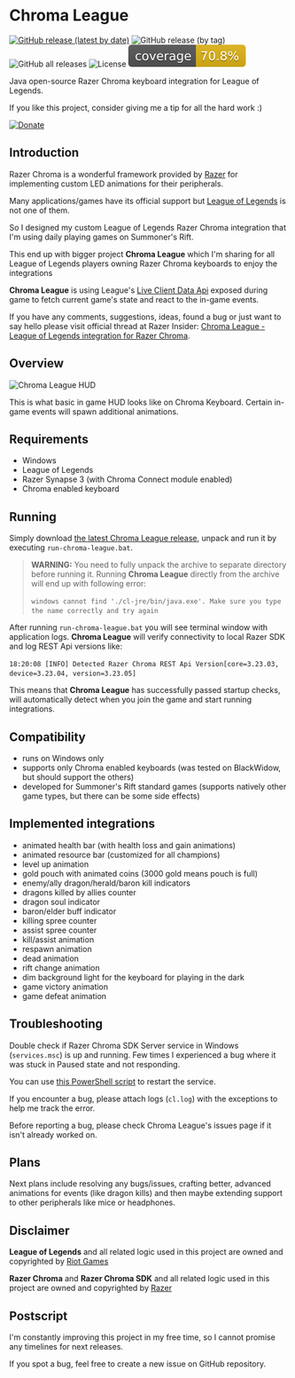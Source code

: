 # Chroma League

[![GitHub release (latest by date)](https://img.shields.io/github/v/release/bonepl/chromaleague)](https://github.com/bonepl/ChromaLeague/releases/latest)
![GitHub release (by tag)](https://img.shields.io/github/downloads/bonepl/chromaleague/v1.2.0/total)
![GitHub all releases](https://img.shields.io/github/downloads/bonepl/chromaleague/total)
![License](https://img.shields.io/badge/license-GPL%203.0-informational)
![Coverage](.github/badges/jacoco-chromaleague.svg)

Java open-source Razer Chroma keyboard integration for League of Legends.

If you like this project, consider giving me a tip for all the hard work :)

[![Donate](https://img.shields.io/badge/Donate-PayPal-blue.svg)](https://www.paypal.com/cgi-bin/webscr?cmd=_donations&business=5JFBXY66RT8Z6&item_name=Chroma+League&currency_code=PLN)

## Introduction

Razer Chroma is a wonderful framework provided by [Razer](https://www.razer.com/)
for implementing custom LED animations for their peripherals.

Many applications/games have its official support but [League of Legends](https://leagueoflegends.com)
is not one of them.

So I designed my custom League of Legends Razer Chroma integration
that I'm using daily playing games on Summoner's Rift.

This end up with bigger project **Chroma League** which I'm sharing 
for all League of Legends players owning Razer Chroma keyboards to enjoy
the integrations

**Chroma League** is using League's [Live Client Data Api](https://developer.riotgames.com/docs/lol#game-client-api_live-client-data-api)
exposed during game to fetch current game's state and react to the in-game events.

If you have any comments, suggestions, ideas, found a bug or just want to say hello please visit official thread at Razer Insider: [Chroma League - League of Legends integration for Razer Chroma](https://insider.razer.com/index.php?threads/chroma-league-league-of-legends-integration-for-razer-chroma.65412/).

## Overview
![Chroma League HUD](https://github.com/bonepl/ChromaLeague/blob/master/doc/images/ChromaLeague.png "Chroma League HUD")

This is what basic in game HUD looks like on Chroma Keyboard.
Certain in-game events will spawn additional animations.

## Requirements
* Windows
* League of Legends
* Razer Synapse 3 (with Chroma Connect module enabled)
* Chroma enabled keyboard

## Running
Simply download [the latest Chroma League release](https://github.com/bonepl/ChromaLeague/releases/latest), unpack and
run it by executing `run-chroma-league.bat`.

> **WARNING:** You need to fully unpack the archive to separate directory before running it. 
> Running **Chroma League** directly from the archive will end up with following error:
> 
> `windows cannot find './cl-jre/bin/java.exe'. Make sure you type the name correctly and try again`

After running `run-chroma-league.bat` you will see terminal window with application logs.
**Chroma League** will verify connectivity to local Razer SDK and log REST Api versions like:

`18:20:08 [INFO] Detected Razer Chroma REST Api Version[core=3.23.03, device=3.23.04, version=3.23.05]`

This means that **Chroma League** has successfully passed startup checks,
will automatically detect when you join the game and start running integrations.

## Compatibility
* runs on Windows only
* supports only Chroma enabled keyboards 
(was tested on BlackWidow, but should support the others)
* developed for Summoner's Rift standard games 
(supports natively other game types, but there can be some side effects)

## Implemented integrations
- animated health bar (with health loss and gain animations)
- animated resource bar (customized for all champions)
- level up animation
- gold pouch with animated coins (3000 gold means pouch is full)
- enemy/ally dragon/herald/baron kill indicators
- dragons killed by allies counter
- dragon soul indicator
- baron/elder buff indicator
- killing spree counter
- assist spree counter
- kill/assist animation
- respawn animation
- dead animation
- rift change animation
- dim background light for the keyboard for playing in the dark
- game victory animation
- game defeat animation

## Troubleshooting
Double check if Razer Chroma SDK Server service in Windows (`services.msc`) is up and running.
Few times I experienced a bug where it was stuck in Paused state and not responding.

You can use [this PowerShell script](https://github.com/bonepl/ChromaLeague/blob/master/chroma-league-launcher/src/scripts/restartRazerSdk.ps1)
to restart the service.

If you encounter a bug, please attach logs (`cl.log`) with the exceptions
to help me track the error.

Before reporting a bug, please check Chroma League's issues page if
it isn't already worked on.

## Plans
Next plans include resolving any bugs/issues, crafting better, advanced animations for events (like dragon kills)
and then maybe extending support to other peripherals like mice or headphones.

## Disclaimer
**League of Legends** and all related logic used in this project 
are owned and copyrighted by [Riot Games](https://www.riotgames.com)

**Razer Chroma** and **Razer Chroma SDK** and all related logic used in this project
are owned and copyrighted by [Razer](https://www.razer.com/)

## Postscript
I'm constantly improving this project in my free time, 
so I cannot promise any timelines for next releases.

If you spot a bug, feel free to create a new issue on GitHub repository. 
